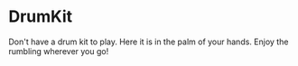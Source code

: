 # DrumKit
Don't have a drum kit to play. Here it is in the palm of your hands. Enjoy the rumbling wherever you go!
